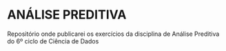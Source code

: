 # **ANÁLISE PREDITIVA**
Repositório onde publicarei os exercícios da disciplina de Análise Preditiva do 6º ciclo de Ciência de Dados

